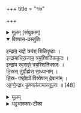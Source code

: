 +++
title = "१७"

+++


<details><summary>मूलम् (संयुक्तम्)</summary>

इन्द्रा॑य॒ राज्ञे॒ त्रय॑श्शितिपृ॒ष्ठा इन्द्रा॑याधिरा॒जाय॒ त्रय॒श्शिति॑ककुद॒ इन्द्रा॑य स्व॒राज्ञे॒ त्रय॒श्शिति॑भसदस्ति॒स्रस्तु॑र्यौ॒ह्य॑स्सा॒ध्याना॑न्ति॒स्रᳶ प॑ष्ठौ॒ह्यो॑ विश्वे॑षान्दे॒वाना॑माग्ने॒न्द्राᳵ कृ॒ष्णल॑लामास्तूप॒राः ॥ [48]  
</details>

<details open><summary>विश्वास-प्रस्तुतिः</summary>

इन्द्रा॑य॒ राज्ञे॒ त्रय॑श् शितिपृ॒ष्ठाः ।  
इन्द्रा॑याधिरा॒जाय॒ त्रय॒श्शिति॑ककुदः ।  
इन्द्रा॑य स्व॒राज्ञे॒ त्रय॒श्शिति॑भसदः ।  
ति॒स्रस् तु॑र्यौ॒ह्य॑स् सा॒ध्याना॑म् ।  
ति॒स्रᳶ प॑ष्ठौ॒ह्यो॑ विश्वे॑षान् दे॒वाना॑म् ।  
आ॒ग्ने॒न्द्राᳵ कृ॒ष्णल॑लामास्तूप॒राः ॥ [48]  
</details>

<details><summary>मूलम्</summary>

इन्द्रा॑य॒ राज्ञे॒ त्रय॑श् शितिपृ॒ष्ठाः ।  
इन्द्रा॑याधिरा॒जाय॒ त्रय॒श्शिति॑ककुदः ।  
इन्द्रा॑य स्व॒राज्ञे॒ त्रय॒श्शिति॑भसदः ।  
ति॒स्रस् तु॑र्यौ॒ह्य॑स् सा॒ध्याना॑म् ।  
ति॒स्रᳶ प॑ष्ठौ॒ह्यो॑ विश्वे॑षान् दे॒वाना॑म् ।  
आ॒ग्ने॒न्द्राᳵ कृ॒ष्णल॑लामास्तूप॒राः ॥ [48]  
</details>

<details><summary>भट्टभास्कर-टीका</summary>

1इन्द्राय राज्ञे त्रयश्शितिपृष्ठाः । पूर्ववच्छितिस्वरः । इन्द्रायाधिराजाय त्रयश्शितिककुदः । अधिरूढो राजा अधिराजः । स्वराभाव उक्तः । इन्द्राय स्वराज्ञे त्रयः शितिभसदः । स्वयमेव राजतीति स्वराजा । 'न पूजनात्' इति वचनाट्टजभावः । उक्तः स्वरः । स्वरः । तिस्रस्तुर्यौह्यस्साध्यानाम् । तुर्योर्धचतुर्वर्षा दित्यौहिभिर्वा ख्यातः । तुर्यं युगचतुर्थं । तिस्रः पष्ठौह्यो विश्वेषां देवानाम् । पष्ठौह्यश्चतुर्वर्षाः । पष्ठो युगपार्श्वम् । कृष्णललामास्तूपराः आग्नेन्द्राः गताः ॥

इति पञ्चमे षष्ठे सप्तदशोनुवाकः ॥  
</details>

